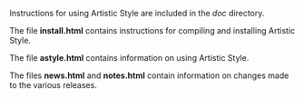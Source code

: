 Instructions for using Artistic Style are included in the *doc* directory.

The file **install.html** contains instructions for compiling and
installing Artistic Style.

The file **astyle.html** contains information on using Artistic Style.

The files **news.html** and **notes.html** contain information on changes
made to the various releases.
